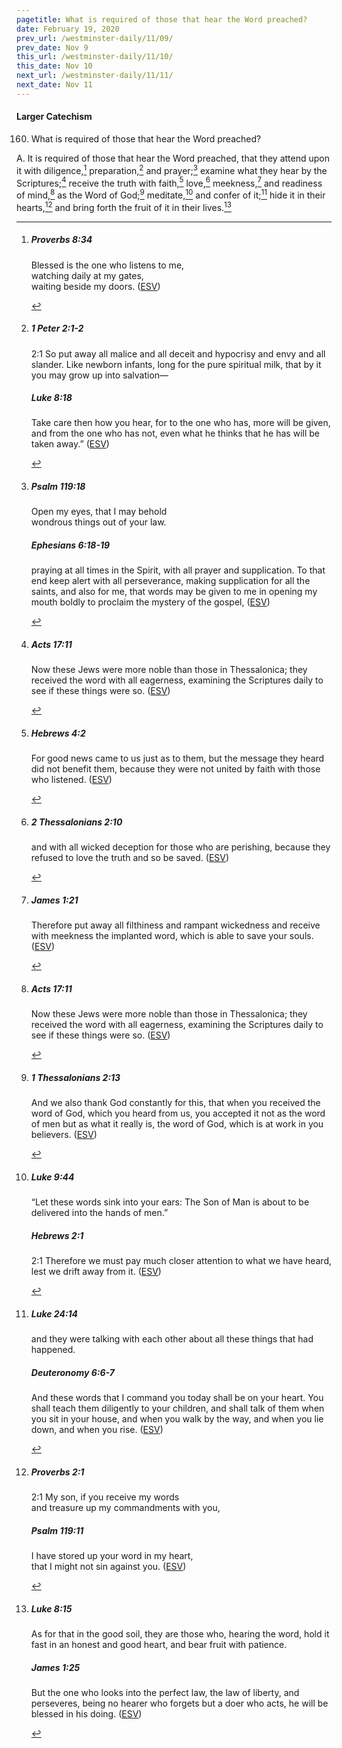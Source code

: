 ```yaml
---
pagetitle: What is required of those that hear the Word preached?
date: February 19, 2020
prev_url: /westminster-daily/11/09/
prev_date: Nov 9
this_url: /westminster-daily/11/10/
this_date: Nov 10
next_url: /westminster-daily/11/11/
next_date: Nov 11
---
```


#### Larger Catechism

160. What is required of those that hear the Word preached?

A. It is required of those that hear the Word preached, that they attend upon it with diligence,[^fnref:wlc1] preparation,[^fnref:wlc2] and prayer;[^fnref:wlc3] examine what they hear by the Scriptures;[^fnref:wlc4] receive the truth with faith,[^fnref:wlc5] love,[^fnref:wlc6] meekness,[^fnref:wlc7] and readiness of mind,[^fnref:wlc8] as the Word of God;[^fnref:wlc9] meditate,[^fnref:wlc10] and confer of it;[^fnref:wlc11] hide it in their hearts,[^fnref:wlc12] and bring forth the fruit of it in their lives.[^fnref:wlc13]


[^fnref:wlc1]: <div class="esv"><h5>Proverbs 8:34</h5> <div class="esv-text"><div class="block-indent"> <p class="line-group" id="p20008034.01-1">Blessed is the one who listens to me,<br /> <span class="indent"></span>watching daily at my gates,<br /> <span class="indent"></span>waiting beside my doors.  (<a href="http://www.esv.org" class="copyright">ESV</a>)</p> </div> </div> </div>

[^fnref:wlc2]: <div class="esv"><h5>1 Peter 2:1-2</h5> <div class="esv-text"> <p id="p60002001.08-1"><span class="chapter-num" id="v60002001-1">2:1&nbsp;</span>So put away all malice and all deceit and hypocrisy and envy and all slander. Like newborn infants, long for the pure spiritual milk, that by it you may grow up into salvation&#8212;</p> </div><h5>Luke 8:18</h5> <div class="esv-text"><p id="p42008018.01-2"><span class="woc">Take care then how you hear, for to the one who has, more will be given, and from the one who has not, even what he thinks that he has will be taken away.&#8221;</span>  (<a href="http://www.esv.org" class="copyright">ESV</a>)</p> </div> </div>

[^fnref:wlc3]: <div class="esv"><h5>Psalm 119:18</h5> <div class="esv-text"><div class="block-indent"> <p class="line-group" id="p19119018.01-1">Open my eyes, that I may behold<br /> <span class="indent"></span>wondrous things out of your law.</p> </div> </div><h5>Ephesians 6:18-19</h5> <div class="esv-text"><p id="p49006018.01-2">praying at all times in the Spirit, with all prayer and supplication. To that end keep alert with all perseverance, making supplication for all the saints, and also for me, that words may be given to me in opening my mouth boldly to proclaim the mystery of the gospel,  (<a href="http://www.esv.org" class="copyright">ESV</a>)</p> </div> </div>

[^fnref:wlc4]: <div class="esv"><h5>Acts 17:11</h5> <div class="esv-text"><p id="p44017011.01-1">Now these Jews were more noble than those in Thessalonica; they received the word with all eagerness, examining the Scriptures daily to see if these things were so.  (<a href="http://www.esv.org" class="copyright">ESV</a>)</p> </div> </div>

[^fnref:wlc5]: <div class="esv"><h5>Hebrews 4:2</h5> <div class="esv-text"><p id="p58004002.01-1">For good news came to us just as to them, but the message they heard did not benefit them, because they were not united by faith with those who listened.  (<a href="http://www.esv.org" class="copyright">ESV</a>)</p> </div> </div>

[^fnref:wlc6]: <div class="esv"><h5>2 Thessalonians 2:10</h5> <div class="esv-text"><p id="p53002010.01-1">and with all wicked deception for those who are perishing, because they refused to love the truth and so be saved.  (<a href="http://www.esv.org" class="copyright">ESV</a>)</p> </div> </div>

[^fnref:wlc7]: <div class="esv"><h5>James 1:21</h5> <div class="esv-text"><p id="p59001021.01-1">Therefore put away all filthiness and rampant wickedness and receive with meekness the implanted word, which is able to save your souls.  (<a href="http://www.esv.org" class="copyright">ESV</a>)</p> </div> </div>

[^fnref:wlc8]: <div class="esv"><h5>Acts 17:11</h5> <div class="esv-text"><p id="p44017011.01-1">Now these Jews were more noble than those in Thessalonica; they received the word with all eagerness, examining the Scriptures daily to see if these things were so.  (<a href="http://www.esv.org" class="copyright">ESV</a>)</p> </div> </div>

[^fnref:wlc9]: <div class="esv"><h5>1 Thessalonians 2:13</h5> <div class="esv-text"><p id="p52002013.01-1">And we also thank God constantly for this, that when you received the word of God, which you heard from us, you accepted it not as the word of men but as what it really is, the word of God, which is at work in you believers.  (<a href="http://www.esv.org" class="copyright">ESV</a>)</p> </div> </div>

[^fnref:wlc10]: <div class="esv"><h5>Luke 9:44</h5> <div class="esv-text"><p id="p42009044.01-1"><span class="woc">&#8220;Let these words sink into your ears: The Son of Man is about to be delivered into the hands of men.&#8221;</span></p> </div><h5>Hebrews 2:1</h5> <div class="esv-text"> <p id="p58002001.05-2"><span class="chapter-num" id="v58002001-2">2:1&nbsp;</span>Therefore we must pay much closer attention to what we have heard, lest we drift away from it.  (<a href="http://www.esv.org" class="copyright">ESV</a>)</p> </div> </div>

[^fnref:wlc11]: <div class="esv"><h5>Luke 24:14</h5> <div class="esv-text"><p id="p42024014.01-1">and they were talking with each other about all these things that had happened.</p> </div><h5>Deuteronomy 6:6-7</h5> <div class="esv-text"><p id="p05006006.01-2">And these words that I command you today shall be on your heart. You shall teach them diligently to your children, and shall talk of them when you sit in your house, and when you walk by the way, and when you lie down, and when you rise.  (<a href="http://www.esv.org" class="copyright">ESV</a>)</p> </div> </div>

[^fnref:wlc12]: <div class="esv"><h5>Proverbs 2:1</h5> <div class="esv-text"> <div class="block-indent"> <p class="line-group" id="p20002001.05-1"><span class="chapter-num" id="v20002001-1">2:1&nbsp;</span>My son, if you receive my words<br /> <span class="indent"></span>and treasure up my commandments with you,</p> </div> </div><h5>Psalm 119:11</h5> <div class="esv-text"><div class="block-indent"> <p class="line-group" id="p19119011.01-2">I have stored up your word in my heart,<br /> <span class="indent"></span>that I might not sin against you.  (<a href="http://www.esv.org" class="copyright">ESV</a>)</p> </div> </div> </div>

[^fnref:wlc13]: <div class="esv"><h5>Luke 8:15</h5> <div class="esv-text"><p id="p42008015.01-1"><span class="woc">As for that in the good soil, they are those who, hearing the word, hold it fast in an honest and good heart, and bear fruit with patience.</span></p> </div><h5>James 1:25</h5> <div class="esv-text"><p id="p59001025.01-2">But the one who looks into the perfect law, the law of liberty, and perseveres, being no hearer who forgets but a doer who acts, he will be blessed in his doing.  (<a href="http://www.esv.org" class="copyright">ESV</a>)</p> </div> </div>

